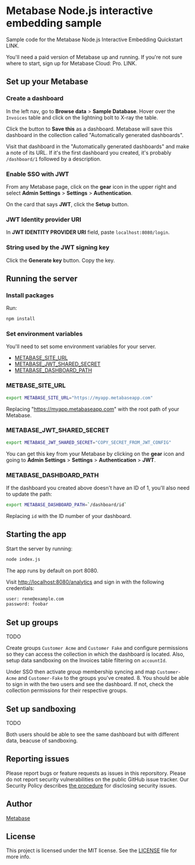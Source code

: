 # Metabase Node.js interactive embedding sample

Sample code for the Metabase Node.js Interactive Embedding Quickstart LINK.

You'll need a paid version of Metabase up and running. If you're not sure where to start, sign up for Metabase Cloud: Pro. LINK.

## Set up your Metabase

### Create a dashboard

In the left nav, go to **Browse data** > **Sample Database**. Hover over the `Invoices` table and click on the lightning bolt to X-ray the table.

Click the button to **Save this** as a dashboard. Metabase will save this dashboard in the collection called "Automatically generated dashboards".

Visit that dashboard in the "Automatically generated dashboards" and make a note of its URL. If it's the first dashboard you created, it's probably `/dashboard/1` followed by a description.

### Enable SSO with JWT

From any Metabase page, click on the **gear** icon in the upper right and select **Admin Settings** > **Settings** > **Authentication**.

On the card that says **JWT**, click the **Setup** button.

### JWT Identity provider URI

In **JWT IDENTITY PROVIDER URI** field, paste  `localhost:8080/login`.

### String used by the JWT signing key

Click the **Generate key** button. Copy the key.

## Running the server

### Install packages

Run:

```sh
npm install
```

### Set environment variables

You'll need to set some environment variables for your server.

- [METABASE_SITE_URL](#metabase_site_url)
- [METABASE_JWT_SHARED_SECRET](#metabase_jwt_shared_secret)
- [METABASE_DASHBOARD_PATH](#)

### METBASE_SITE_URL

```sh
export METABASE_SITE_URL="https://myapp.metabaseapp.com"
```

Replacing "https://myapp.metabaseapp.com" with the root path of your Metabase.

### METABASE_JWT_SHARED_SECRET

```sh
export METABASE_JWT_SHARED_SECRET="COPY_SECRET_FROM_JWT_CONFIG"
```
You can get this key from your Metabase by clicking on the **gear** icon and going to **Admin Settings** > **Settings** > **Authentication** > **JWT**.

### METABASE_DASHBOARD_PATH

If the dashboard you created above doesn't have an ID of 1, you'll also need to update the path:

```sh
export METABASE_DASHBOARD_PATH=`/dashboard/id`
```

Replacing `id` with the ID number of your dashboard.

## Starting the app

Start the server by running:

```sh
node index.js
```

The app runs by default on port 8080.

Visit [http://localhost:8080/analytics](localhost:8080/analytics) and sign in with the following credentials:

```sh
user: rene@example.com
password: foobar
```

## Set up groups

TODO

Create groups `Customer Acme` and `Customer Fake` and configure permissions so they can access the collection in which the dashboard is located. Also, setup data sandboxing on the Invoices table filtering on `accountId`.

Under SSO then activate group membership syncing and map `Customer-Acme` and `Customer-Fake` to the groups you've created.
8. You should be able to sign in with the two users and see the dashboard. If not, check the collection permissions for their respective groups.

## Set up sandboxing

TODO

Both users should be able to see the same dashboard but with different data, beacuse of sandboxing.

## Reporting issues

Please report bugs or feature requests as issues in this reporsitory. Please do not report security vulnerabilities on the public GitHub issue tracker. Our Security Policy describes [the procedure](https://github.com/metabase/metabase/security#reporting-a-vulnerability) for disclosing security issues.

## Author

[Metabase](https://metabase.com)

## License

This project is licensed under the MIT license. See the [LICENSE](./LICENSE) file for more info.
